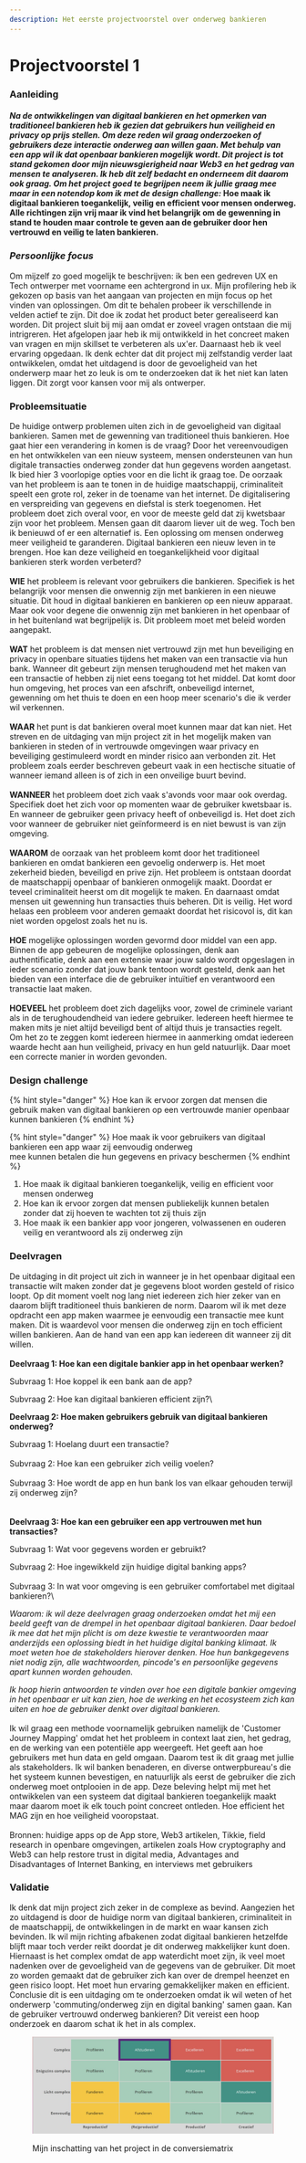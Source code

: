 ```yaml
---
description: Het eerste projectvoorstel over onderweg bankieren
---
```


# Projectvoorstel 1

### Aanleiding

#### _Na de ontwikkelingen van digitaal bankieren en het opmerken van traditioneel bankieren heb ik gezien dat gebruikers hun veiligheid en privacy op prijs stellen. Om deze reden wil graag onderzoeken of gebruikers deze interactie onderweg aan willen gaan. Met behulp van een app wil ik dat openbaar bankieren mogelijk wordt. Dit project is tot stand gekomen door mijn nieuwsgierigheid naar Web3 en het gedrag van mensen te analyseren. Ik heb dit zelf bedacht en onderneem dit daarom ook graag. Om het project goed te begrijpen neem ik jullie graag mee maar in een notendop kom ik met de design challenge:_ Hoe maak ik digitaal bankieren toegankelijk, veilig en efficient voor mensen onderweg. Alle richtingen zijn vrij maar ik vind het belangrijk om de gewenning in stand te houden maar controle te geven aan de gebruiker door hen vertrouwd en veilig te laten bankieren.&#x20;

### _Persoonlijke focus_

Om mijzelf zo goed mogelijk te beschrijven: ik ben een gedreven UX en Tech ontwerper met voorname een achtergrond in ux. Mijn profilering heb ik gekozen op basis van het aangaan van projecten en mijn focus op het vinden van oplossingen. Om dit te behalen probeer ik verschillende in velden actief te zijn. Dit doe ik zodat het product beter gerealiseerd kan worden. Dit project sluit bij mij aan omdat er zoveel vragen ontstaan die mij intrigreren. Het afgelopen jaar heb ik mij ontwikkeld in het concreet maken van vragen en mijn skillset te verbeteren als ux'er. Daarnaast heb ik veel ervaring opgedaan. Ik denk echter dat dit project mij zelfstandig verder laat ontwikkelen, omdat het uitdagend is door de gevoeligheid van het onderwerp maar het zo leuk is om te onderzoeken dat ik het niet kan laten liggen. Dit zorgt voor kansen voor mij als ontwerper.&#x20;

### Probleemsituatie

De huidige ontwerp problemen uiten zich in de gevoeligheid van digitaal bankieren. Samen met de gewenning van traditioneel thuis bankieren. Hoe gaat hier een verandering in komen is de vraag? Door het vereenvoudigen en het ontwikkelen van een nieuw systeem, mensen ondersteunen van hun digitale transacties onderweg zonder dat hun gegevens worden aangetast. Ik bied hier 3 voorlopige opties voor en die licht ik graag toe. De oorzaak van het probleem is aan te tonen in de huidige maatschappij, criminaliteit speelt een grote rol, zeker in de toename van het internet. De digitalisering en verspreiding van gegevens en diefstal is sterk toegenomen. Het probleem doet zich overal voor, en voor de meeste geld dat zij kwetsbaar zijn voor het probleem. Mensen gaan dit daarom liever uit de weg. Toch ben ik benieuwd of er een alternatief is. Een oplossing om mensen onderweg meer veiligheid te garanderen. Digitaal bankieren een nieuw leven in te brengen. Hoe kan deze veiligheid en toegankelijkheid voor digitaal bankieren sterk worden verbeterd?\
\
**WIE** het probleem is relevant voor gebruikers die bankieren. Specifiek is het belangrijk voor mensen die onwennig zijn met bankieren in een nieuwe situatie. Dit houd in digitaal bankieren en bankieren op een nieuw apparaat. Maar ook voor degene die onwennig zijn met bankieren in het openbaar of in het buitenland wat begrijpelijk is. Dit probleem moet met beleid worden aangepakt. \
\
**WAT** het probleem is dat mensen niet vertrouwd zijn met hun beveiliging en privacy in openbare situaties tijdens het maken van een transactie via hun bank. Wanneer dit gebeurt zijn mensen terughoudend met het maken van een transactie of hebben zij niet eens toegang tot het middel. Dat komt door hun omgeving, het proces van een afschrift, onbeveiligd internet, gewenning om het thuis te doen en een hoop meer scenario's die ik verder wil verkennen.\
\
**WAAR** het punt is dat bankieren overal moet kunnen maar dat kan niet. Het streven en de uitdaging van mijn project zit in het mogelijk maken van bankieren in steden of in vertrouwde omgevingen waar privacy en beveiliging gestimuleerd wordt en minder risico aan verbonden zit. Het probleem zoals eerder beschreven gebeurt vaak in een hectische situatie of wanneer iemand alleen is of zich in een onveilige buurt bevind.\
\
**WANNEER** het probleem doet zich vaak s'avonds voor maar ook overdag. Specifiek doet het zich voor op momenten waar de gebruiker kwetsbaar is. En wanneer de gebruiker geen privacy heeft of onbeveiligd is. Het doet zich voor wanneer de gebruiker niet geïnformeerd is en niet bewust is van zijn omgeving. \
\
**WAAROM** de oorzaak van het probleem komt door het traditioneel bankieren en omdat bankieren een gevoelig onderwerp is. Het moet zekerheid bieden, beveiligd en prive zijn. Het probleem is ontstaan doordat de maatschappij openbaar of bankieren onmogelijk maakt. Doordat er teveel criminaliteit heerst om dit mogelijk te maken. En daarnaast omdat mensen uit gewenning hun transacties thuis beheren. Dit is veilig. Het word helaas een probleem voor anderen gemaakt doordat het risicovol is, dit kan niet worden opgelost zoals het nu is.\
\
**HOE** mogelijke oplossingen worden gevormd door middel van een app. Binnen de app gebeuren de mogelijke oplossingen, denk aan authentificatie, denk aan een extensie waar jouw saldo wordt opgeslagen in ieder scenario zonder dat jouw bank tentoon wordt gesteld, denk aan het bieden van een interface die de gebruiker intuïtief en verantwoord een transactie laat maken. \
\
**HOEVEEL** het probleem doet zich dagelijks voor, zowel de criminele variant als in de terughoudendheid van iedere gebruiker. Iedereen heeft hiermee te maken mits je niet altijd beveiligd bent of altijd thuis je transacties regelt. Om het zo te zeggen komt iedereen hiermee in aanmerking omdat iedereen waarde hecht aan hun veiligheid, privacy en hun geld natuurlijk. Daar moet een correcte manier in worden gevonden.&#x20;

### Design challenge

{% hint style="danger" %}
Hoe kan ik ervoor zorgen dat mensen die gebruik maken van digitaal bankieren op een vertrouwde manier openbaar kunnen bankieren&#x20;
{% endhint %}

{% hint style="danger" %}
Hoe maak ik voor gebruikers van digitaal bankieren een app waar zij eenvoudig onderweg \
mee kunnen betalen die hun gegevens en privacy beschermen&#x20;
{% endhint %}

1. Hoe maak ik digitaal bankieren toegankelijk, veilig en efficient voor mensen onderweg
2. Hoe kan ik ervoor zorgen dat mensen publiekelijk kunnen betalen zonder dat zij hoeven te wachten tot zij thuis zijn
3. Hoe maak ik een bankier app voor jongeren, volwassenen en ouderen veilig en verantwoord als zij onderweg zijn

### Deelvragen&#x20;

De uitdaging in dit project uit zich in wanneer je in het openbaar digitaal een transactie wilt maken zonder dat je gegevens bloot worden gesteld of risico loopt. Op dit moment voelt nog lang niet iedereen zich hier zeker van en daarom blijft traditioneel thuis bankieren de norm. Daarom wil ik met deze opdracht een app maken waarmee je eenvoudig een transactie mee kunt maken. Dit is waardevol voor mensen die onderweg zijn en toch efficient willen bankieren. Aan de hand van een app kan iedereen dit wanneer zij dit willen. \
\
**Deelvraag 1: Hoe kan een digitale bankier app in het openbaar werken?**

Subvraag 1: Hoe koppel ik een bank aan de app?

Subvraag 2: Hoe kan digitaal bankieren efficient zijn?\


**Deelvraag 2: Hoe maken gebruikers gebruik van digitaal bankieren onderweg?**

Subvraag 1: Hoelang duurt een transactie?\
\
Subvraag 2: Hoe kan een gebruiker zich veilig voelen?\
\
Subvraag 3: Hoe wordt de app en hun bank los van elkaar gehouden terwijl zij onderweg zijn?\
\
\
**Deelvraag 3: Hoe kan een gebruiker een app vertrouwen met hun transacties?**

Subvraag 1: Wat voor gegevens worden er gebruikt?

Subvraag 2: Hoe ingewikkeld zijn huidige digital banking apps?\
\
Subvraag 3: In wat voor omgeving is een gebruiker comfortabel met digitaal bankieren?\


_Waarom: ik wil deze deelvragen graag onderzoeken omdat het mij een beeld geeft van de drempel in het openbaar digitaal bankieren. Daar bedoel ik mee dat het mijn plicht is om deze kwestie te verantwoorden maar anderzijds een oplossing biedt in het huidige digital banking klimaat. Ik moet weten hoe de stakeholders hierover denken. Hoe hun bankgegevens niet nodig zijn, alle wachtwoorden, pincode's en persoonlijke gegevens apart kunnen worden gehouden._&#x20;

_Ik hoop hierin antwoorden te vinden over hoe een digitale bankier omgeving in het openbaar er uit kan zien, hoe de werking en het ecosysteem zich kan uiten en hoe de gebruiker denkt over digitaal bankieren._ \
\
Ik wil graag een methode voornamelijk gebruiken namelijk de 'Customer Journey Mapping' omdat het het probleem in context laat zien, het gedrag, en de werking van een potentiële app weergeeft. Het geeft aan hoe gebruikers met hun data en geld omgaan. Daarom test ik dit graag met jullie als stakeholders. Ik wil banken benaderen, en diverse ontwerpbureau's die het systeem kunnen bevestigen, en natuurlijk als eerst de gebruiker die zich onderweg moet ontplooien in de app. Deze beleving helpt mij met het ontwikkelen van een systeem dat digitaal bankieren toegankelijk maakt maar daarom moet ik elk touch point concreet ontleden. Hoe efficient het MAG zijn en hoe veiligheid vooropstaat. \
\
Bronnen: huidige apps op de App store, Web3 artikelen, Tikkie, field research in openbare omgevingen, artikelen zoals How cryptography and Web3 can help restore trust in digital media, Advantages and Disadvantages of Internet Banking, en interviews met gebruikers

### Validatie

Ik denk dat mijn project zich zeker in de complexe as bevind. Aangezien het zo uitdagend is door de huidige norm van digitaal bankieren, criminaliteit in de maatschappij, de ontwikkelingen in de markt en waar kansen zich bevinden. Ik wil mijn richting afbakenen zodat digitaal bankieren hetzelfde blijft maar toch verder reikt doordat je dit onderweg makkelijker kunt doen. Hiernaast is het complex omdat de app waterdicht moet zijn, ik veel moet nadenken over de gevoeligheid van de gegevens van de gebruiker. Dit moet zo worden gemaakt dat de gebruiker zich kan over de drempel heenzet en geen risico loopt. Het moet hun ervaring gemakkelijker maken en efficient. Conclusie dit is een uitdaging om te onderzoeken omdat ik wil weten of het onderwerp 'commuting/onderweg zijn en digital banking' samen gaan. Kan de gebruiker vertrouwd onderweg bankieren? Dit vereist een hoop onderzoek en daarom schat ik het in als complex.&#x20;

<figure><img src="../../.gitbook/assets/Schermafbeelding 2022-08-31 om 20.47.42.png" alt=""><figcaption><p>Mijn inschatting van het project in de conversiematrix</p></figcaption></figure>

